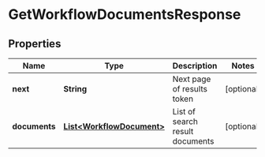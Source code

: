 

# GetWorkflowDocumentsResponse


## Properties

| Name | Type | Description | Notes |
|------------ | ------------- | ------------- | -------------|
|**next** | **String** | Next page of results token |  [optional] |
|**documents** | [**List&lt;WorkflowDocument&gt;**](WorkflowDocument.md) | List of search result documents |  [optional] |




